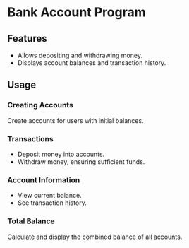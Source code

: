 # Bank Account Program

## Features

- Allows depositing and withdrawing money.
- Displays account balances and transaction history.

## Usage

### Creating Accounts

Create accounts for users with initial balances.

### Transactions

- Deposit money into accounts.
- Withdraw money, ensuring sufficient funds.

### Account Information

- View current balance.
- See transaction history.

### Total Balance

Calculate and display the combined balance of all accounts.




